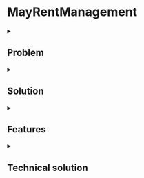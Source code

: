 # MayRentManagement

<details><summary><h2>Problem</h2></summary>
	
- An owner has many appartments in a building to rent out and need to separate ncome, expenses, utilities and tenants for each of them 
- Previously, the management is done with Excel which makes thing very complicated to separate the buildings and being scalable because of multiple sheets when many different complicated actions to pull the data 
- Most of the data is stored in Excel and the input is in Excel so need to be able to import the data and export the whole data if we are about to use a system 
- <details><summary>Rent period is not tracked well with Excel and it creates mistake with people getting duplicate charged in their rent</summary>
	
	- There is no way for the admin to see if the customer has overdue their rent payment for too long and too much based on the payment record 
	- Tenant is allowed to pay part of the invoice because of financial situation during COVID and the administrator faces a problem when tracking it. 
	</details>
- <details><summary>Excel could not control the user and their permissions</summary>
	
	- Admin can do everything from approve users, add, edit and delete and bulk action 
	- Moderator can only add and edit but not import and bulk action 
	- Viewer can not change anything in the system, only to see the data
	</details>
- Invoice for customer is created manually with Word and Excel, which creates many human mistakes from taking the wrong data 
- Change in invoice format can lead to huge changes with everything bacause of the manual process 
	
</details>

<details><summary><h2>Solution</h2></summary>
	
- <details><summary>A simple management system for add, edit, delete and import Excel for the simple properties</summary>
	
	- tenants
	- buildings
	- income 
	- expense 
	</details>
- Excel template needed to be generated with the select options to avoid picking the wrong option 
- Data for each buildings in the system needs to be classified and separated  
- Invoice charged sent to the tenants needs to start from the end of the last invoice period
- When the admin accidentally delete an invoice, the rent period in that invoice should be included in the next invoice 
- <details><summary>The application needs to be able to give certain user certain permissions depending on their roles</summary>
	
	- Admin can do everything from approve users, add, edit and delete and bulk action 
	- Moderator can only add and edit but not import and bulk action 
	- Viewer can not change anything in the system, only to see the data
	</details>
- Admin needs to be able to back up data and restore data when human error happens 

</details>
	
<details><summary><h2>Features</h2></summary>
	
- <details><summary>Admin Content Management system</summary>
	
	- Approve registration 
	- Innitialize the database 
	- Submit an issue for changes 
	- Run a query for database changes 
	- Submit an issue for developer for maintainance 
	</details>
	
- <details><summary>Authentication</summary>
	
	- Login: determine the user data and also have the information about their permissions 
	- Signup: user register to control in the front and get approved from the CMS by admin 
	</details>
- <details><summary>Dashboard</summary>
	
	- <details><summary>Buildings: information about all the buildings in the app</summary>
	
		- add 
		- edit 
		- delete 
		- import and export Excel 
		</details> 
	
	- Utilities type: all the utilities types - they are classify as the one to be charged only once, periodically charged, rent and the charge with numbers
	- Backup data and restore the application from backup data 
	</details>
- <details><summary>Building management: all the feature here will have to make sure the data for one building does not get duplicated in the other building in the same system</summary>
	
	- <details><summary>apartments: all the units for rent inside a building. Also need to show the one which is empty first so the admin can talk to marketing and agency about available options</summary>
	
		- add
		- edit 
		- delete 
		- import and export Excel 
		</details>
	- <details><summary>tenant: people who rent the property along with the aparment they are in</summary>
	
		- add
		- edit 
		- delete 
		- import and export Excel 
		</details>
	- <details><summary>income: all the possible income coming from invoices from tenants and the other source such as tax refund, little garage sales</summary>
	
		- add 
		- edit 
		- delete 
		- import and export Excel 
		</details>
	- <details><summary>expenses: the cost which the building has pay for operation</summary>
	
		- add 
		- edit 
		- delete 
		- import and export Excel 
		</details>
	- <details><summary>lease aggreement </summary>
	
		- <details><summary>list</summary>
	
			- all the contracts in the building, this needs to display the amount the tenants in an appartment already paid along with their bond compared to the invoice being charged
			- compare the end date of the lease to see when the room is available for the next person 
			- compare the start date of the new lease to the empty room to see if the admin can get someone to fill the room in between 
			</details>
	
		- resolve old contract: when import contracts from Excel, there are contracts which has been paid for a long time. The admin does not want to put all their invoices and the payment they made. This is to make sure the admin can choose a date for all the old contracts to be paid until so they can be started the new invoice period fresh 
		- add 
		- edit 
		- delete 
		- import and export Excel 
		</details>
	- <details><summary>invoices: manage all the invoices sent to the tenants and make sure the period is tracked right</summary>
	
		- add: add the invoice for the tenant, for the rent, we will need to get the data from the last invoice to make sure the invoice reflect the correct start date. Rent calculation is based on the period times the amount 
		- edit: if one of the charge is rent, that part won't be able to be edited for the date. This is to make sure the change of the invoice does not create a chain reaction to other invoices if there exists invoices with rent charge after. That part can only be deleted 
		- delete 
		- print invoices: bulk print invoices for all the whole building or just choose to print a particular invoice. Invoice can be print in PDF and Excel format 
		</details>
	- <details><summary>utilities: every month, a person will go to different appartment and write down the number of the measurement clock for each building. The price for periodic utilities such water and electricity also changes after a couple months. So, the calculation needs to take these into account</summary> 
	
		- add: this is to add a new number to the record, the new number has to be bigger or equal to the previous one for the same appartment
		- view appartment utilities and the potential cost
		</details>
	- <details><summary>documents: all customer documents such as their photo ID, their lease aggreement and other relevant documents related</summary>
		
		- add
		- edit 
		- delete 
		</details>
	
	</details>
</details>


<details><summary><h2>Technical solution</h2></summary>
	
- <details><summary>Techstack</summary>
	
	- Backend: PHP, MySQL, SQLite
	- Frontend: React, Vue 
	- <details><summary>Third party services</summary>
		
		- <details><summary>phpoffice/phpspreadsheet: create excel file template</summary>
	
			- Make a cell to have the calculation values 
			- Create a range cell for selection 
			- Have the Excel file with Macro function - currently not possible 
			</details>
        - sendgrid: send email notification about issues 
		</details>
	</details>
- <details><summary>General functions</summary>
	
	- <details><summary>Database action</summary>
	
		- <details><summary>Enviroment variables</summary>
	
			- test mode: store data in the disk file in the server, not in the database if the test mode is on 
			- username: database username 
			- password: database password 
			</details>
		- Create connection: check the test mode and choose the correct database. If it is test mode, use SQLite. Otherwise, use MySQL
		- <details><summary>Build condition query: simple condition query with some simple join</summary>
	
			- Input
				- conditions: array with key and value to be the one to be used as conditions
				- connector: word to connect all the condition query together. Default to be "AND" 
			- Output: string to show the condition which is all joint 
			- Example: 
				- Input
				```
				{
					"building_id": 1, 
					"name": "test"
				}
				```
				- Output
				```
				WHERE `building_id` = '1' AND `name`='test'
				```
			</details>
		- Build insert, update and delete query 
		</details>
	- <details><summary>Bulk insert</summary>
	
		- Depending on the table, need to convert the Excel columns to the right column from database. 
			- For the column which users can choose by name such as Building, need to convert that building name to the corresponding building ID. 
			- For date column, need to make sure to convert the format Date Month Year to Year Month Date so it can go to the database table 
			- For columns which are not in the column list, ignore them. 
		- Convert all the columns to the insert query
		- Execute all the queries as a transaction and roll back if there is any errors. 
		</details>
	- Create Excel template 
	</details>
- <details><summary>Feature specific functions</summary>
	
	- invoices: 
		- Get all data for the past rent to be the rent period and the start date 
		- Insert both invoice and invoice details to the database 
	- document: 
		- Handle the file upload by chunk 
		- Handle the merge file and insert file as hex data in the database 
	</details>
	</details>
